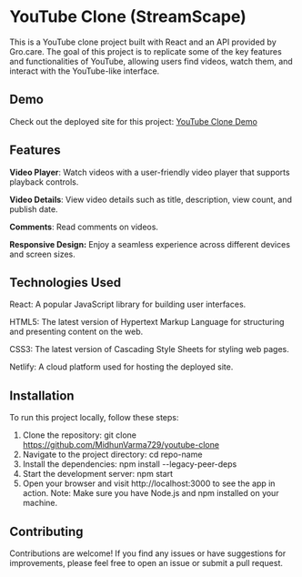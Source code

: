 # YouTube Clone (StreamScape)
This is a YouTube clone project built with React and an API provided by Gro.care. The goal of this project is to replicate some of the key features and functionalities of YouTube, allowing users find videos, watch them, and interact with the YouTube-like interface.

## Demo
Check out the deployed site for this project: [YouTube Clone Demo](https://6473c30abf49b7782f3a7187--voluble-macaron-5343f2.netlify.app/)

## Features
**Video Player**: Watch videos with a user-friendly video player that supports playback controls.

**Video Details**: View video details such as title, description, view count, and publish date.

**Comments**: Read comments on videos.

**Responsive Design:** Enjoy a seamless experience across different devices and screen sizes.

## Technologies Used
React: A popular JavaScript library for building user interfaces.  

HTML5: The latest version of Hypertext Markup Language for structuring and presenting content on the web.  

CSS3: The latest version of Cascading Style Sheets for styling web pages.

Netlify: A cloud platform used for hosting the deployed site.  


## Installation
To run this project locally, follow these steps:

1. Clone the repository: git clone https://github.com/MidhunVarma729/youtube-clone
2. Navigate to the project directory: cd repo-name
3. Install the dependencies: npm install --legacy-peer-deps
4. Start the development server: npm start
5. Open your browser and visit http://localhost:3000 to see the app in action.
Note: Make sure you have Node.js and npm installed on your machine.

## Contributing
Contributions are welcome! If you find any issues or have suggestions for improvements, please feel free to open an issue or submit a pull request.



